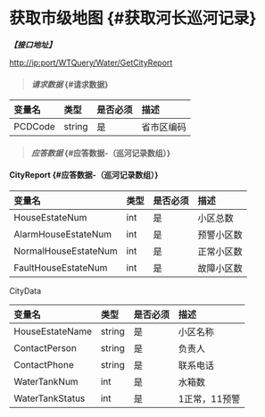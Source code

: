# 获取市级地图 {#获取河长巡河记录}

_**【接口地址】**_

[http://ip:port/WTQuery/Water/GetCityReport](http://ip:port/WTQuery/Water/GetNationReport)

> #### _请求数据_ {#请求数据}

| 变量名 | 类型 | 是否必须 | 描述 |
| :--- | :--- | :--- | :--- |
| PCDCode | string | 是 | 省市区编码 |

> #### _应答数据_ {#应答数据-（巡河记录数组）}

#### CityReport {#应答数据-（巡河记录数组）}

| 变量名 | 类型 | 是否必须 | 描述 |
| :--- | :--- | :--- | :--- |
| HouseEstateNum | int | 是 | 小区总数 |
| AlarmHouseEstateNum | int | 是 | 预警小区数 |
| NormalHouseEstateNum | int | 是 | 正常小区数 |
| FaultHouseEstateNum | int | 是 | 故障小区数 |

CityData

| 变量名 | 类型 | 是否必须 | 描述 |
| :--- | :--- | :--- | :--- |
| HouseEstateName | string | 是 | 小区名称 |
| ContactPerson | string | 是 | 负责人 |
| ContactPhone | string | 是 | 联系电话 |
| WaterTankNum | int | 是 | 水箱数 |
| WaterTankStatus | int | 是 | 1正常，11预警 |



